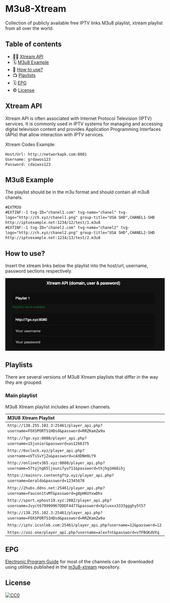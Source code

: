 # M3u8-Xtream

Collection of publicly available free IPTV links M3u8 playlist, xtream playlist from all over the world.

## Table of contents

- 👨‍💻 [Xtream API](#xtream-api)
- 🗓 [M3u8 Example](#m3u8-example)
- 🚀 [How to use?](#how-to-use)
- 📺 [Playlists](#playlists)
- 🗓 [EPG](#epg)
- © [License](#license)

## Xtream API

Xtream API is often associated with Internet Protocol Television (IPTV) services. It is commonly used in IPTV systems for managing and accessing digital television content and provides Application Programming Interfaces (APIs) that allow interaction with IPTV services.

Xtream Codes Example:

```
Host/Url: http://networkapk.com:8081
Username: grdawos123
Password: cdaiwxs123
```

## M3u8 Example

The playlist should be in the m3u format and should contain all m3u8 chanels.

```
#EXTM3U
#EXTINF:-1 tvg-ID="chanel1.com" tvg-name="chanel" tvg-logo="http://ch.xyz/chanel1.png" group-title="USA SHD",CHANEL1-SHD
http://iptvexample.net:1234/12/test/1.m3u8
#EXTINF:-1 tvg-ID="chanel2.com" tvg-name="chanel2" tvg-logo="http://ch.xyz/chanel2.png" group-title="USA SHD",CHANEL2-SHD
http://iptvexample.net:1234/13/test/2.m3u8
```

## How to use?

Insert the xtream links below the playlist into the host/url, username, password sections respectively.

![VLC Network Panel](https://raw.githubusercontent.com/m3u8-xtream/magazine-blog/master/img/preview.jpg)

## Playlists

There are several versions of M3u8 Xtream playlists that differ in the way they are grouped.

### Main playlist

M3u8 Xtream playlist includes all known channels.

<table>
  <thead>
    <tr><th align="left">M3U8 Xtream Playlist</th></tr>
  </thead>
  <tbody>
    <tr><td nowrap><code>http://138.255.102.3:25461/player_api.php?username=FOXSPORTS1HDsd&password=RRZKamZw9a</code></td></tr>
    <tr><td nowrap><code>http://7go.xyz:8080/player_api.php?username=15junior&password=as1266375</code></td></tr>
    <tr><td nowrap><code>http://6oclock.xyz/player_api.php?username=oVTsSvYjZu&password=cAXDNm9LY9</code></td></tr>
    <tr><td nowrap><code>http://onlinetv365.xyz:8080/player_api.php?username=57tyjhg65ljouni7yu711&password=thjhg3468ihj</code></td></tr>
    <tr><td nowrap><code>https://mainsrv.contentgftp.xyz/player_api.php?username=Geraldo&password=12345678</code></td></tr>
    <tr><td nowrap><code>http://2hubs.ddns.net:25461/player_api.php?username=Faucon1tvMT&password=g8pHKUYxwDhx</code></td></tr>
    <tr><td nowrap><code>http://sport.xphost19.xyz:2082/player_api.php?username=Jvyct679999967DDDF4477&password=Xpluxxx3333ggghy5t57</code></td></tr>
    <tr><td nowrap><code>http://138.255.102.3:25461/player_api.php?username=FOXSPORTS1HDsd&password=RRZKamZw9a</code></td></tr>
    <tr><td nowrap><code>http://iptv.icsnleb.com:25461/player_api.php?username=12&password=12</code></td></tr>
    <tr><td nowrap><code>https://voz.one/player_api.php?username=alexfnt&password=vTFBGKdUYq</code></td></tr>
  </tbody>
</table>

## EPG

[Electronic Program Guide](https://en.wikipedia.org/wiki/Electronic_program_guide) for most of the channels can be downloaded using utilities published in the [m3u8-xtream](https://github.com/m3u8-xtream/m3u8-xtream-playlist) repository.

## License

[![CC0](http://mirrors.creativecommons.org/presskit/buttons/88x31/svg/cc-zero.svg)](LICENSE)
